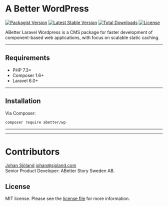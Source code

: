 # A Better WordPress

[![Packagist Version](https://img.shields.io/packagist/v/abetter/wp.svg)](https://packagist.org/packages/abetter/wp)
[![Latest Stable Version](https://poser.pugx.org/abetter/wp/v/stable.svg)](https://packagist.org/packages/abetter/wp)
[![Total Downloads](https://poser.pugx.org/abetter/wp/downloads.svg)](https://packagist.org/packages/abetter/wp)
[![License](https://poser.pugx.org/abetter/wp/license.svg)](https://packagist.org/packages/abetter/wp)

ABetter Laravel Wordpress is a CMS package for faster development of component-based web applications, with focus on scalable static caching.

---

## Requirements

* PHP 7.3+
* Composer 1.6+
* Laravel 6.0+

---

## Installation

Via Composer:

```bash
composer require abetter/wp
```

---


---

# Contributors

[Johan Sjöland](https://www.abetterstory.com/]) <johan@sjoland.com>  
Senior Product Developer: ABetter Story Sweden AB.

## License

MIT license. Please see the [license file](LICENSE) for more information.
